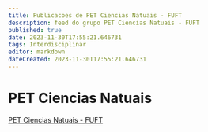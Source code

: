 ```yaml
---
title: Publicacoes de PET Ciencias Natuais - FUFT
description: feed do grupo PET Ciencias Natuais - FUFT
published: true
date: 2023-11-30T17:55:21.646731
tags: Interdisciplinar
editor: markdown
dateCreated: 2023-11-30T17:55:21.646731
---
```


# PET Ciencias Natuais
[PET Ciencias Natuais - FUFT](/grupo/125PETCienciasNatuaisFUFT.md)